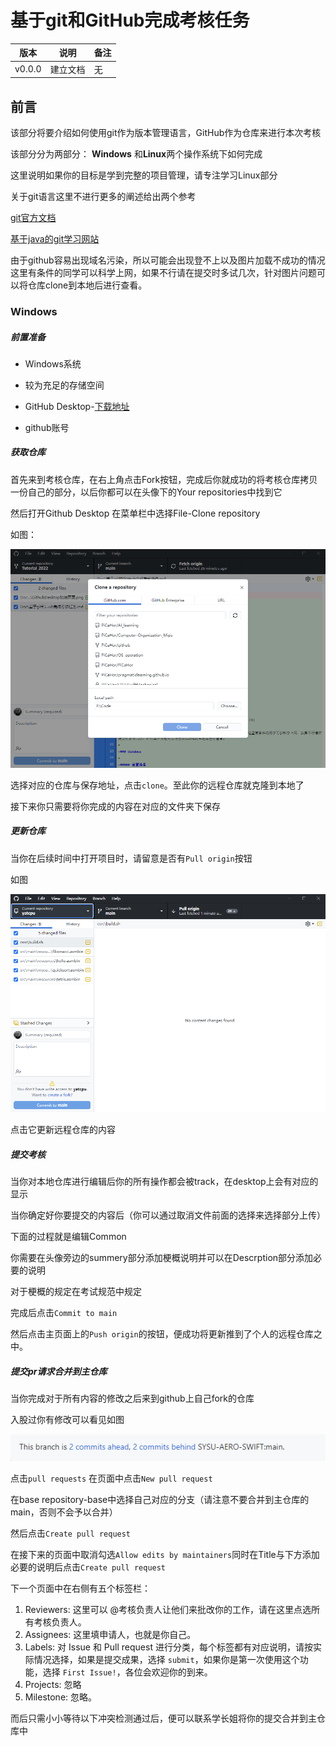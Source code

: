 # 基于git和GitHub完成考核任务

| 版本 | 说明 |备注|
| ---- | ---- | ---- |
| v0.0.0 | 建立文档 |无|

## 前言

该部分将要介绍如何使用git作为版本管理语言，GitHub作为仓库来进行本次考核

该部分分为两部分： **Windows** 和**Linux**两个操作系统下如何完成

这里说明如果你的目标是学到完整的项目管理，请专注学习Linux部分

关于git语言这里不进行更多的阐述给出两个参考

[git官方文档](https://git-scm.com/book/zh/v2)

[基于java的git学习网站](https://learngitbranching.js.org/?locale=zh_CN)

由于github容易出现域名污染，所以可能会出现登不上以及图片加载不成功的情况这里有条件的同学可以科学上网，如果不行请在提交时多试几次，针对图片问题可以将仓库clone到本地后进行查看。 

### Windows

##### 前置准备

- Windows系统
- 较为充足的存储空间
- GitHub Desktop-[下载地址](https://desktop.github.com/)

- github账号

##### 获取仓库

首先来到考核仓库，在右上角点击Fork按钮，完成后你就成功的将考核仓库拷贝一份自己的部分，以后你都可以在头像下的Your repositories中找到它

然后打开Github Desktop 在菜单栏中选择File-Clone repository

如图：

![image](./image/githubdesktop_1.png)

选择对应的仓库与保存地址，点击`clone`。至此你的远程仓库就克隆到本地了

接下来你只需要将你完成的内容在对应的文件夹下保存

##### 更新仓库

当你在后续时间中打开项目时，请留意是否有`Pull origin`按钮

如图

![image](./image/githubdesktop_2.jpg)

点击它更新远程仓库的内容

##### 提交考核

当你对本地仓库进行编辑后你的所有操作都会被track，在desktop上会有对应的显示

当你确定好你要提交的内容后（你可以通过取消文件前面的选择来选择部分上传）

下面的过程就是编辑Common

你需要在头像旁边的summery部分添加梗概说明并可以在Descrption部分添加必要的说明

对于梗概的规定在考试规范中规定

完成后点击`Commit to main`

然后点击主页面上的`Push origin`的按钮，便成功将更新推到了个人的远程仓库之中。

##### 提交pr请求合并到主仓库

当你完成对于所有内容的修改之后来到github上自己fork的仓库

入股过你有修改可以看见如图

![image](./image/githubdesktop_3.png)

点击`pull requests` 在页面中点击`New pull request`

在base repository-base中选择自己对应的分支（请注意不要合并到主仓库的main，否则不会予以合并）

然后点击`Create pull request`

在接下来的页面中取消勾选`Allow edits by maintainers`同时在Title与下方添加必要的说明后点击`Create pull request`

下一个页面中在右侧有五个标签栏：

1. Reviewers: 这里可以 @考核负责人让他们来批改你的工作，请在这里点选所有考核负责人。
2. Assignees: 这里填申请人，也就是你自己。
3. Labels: 对 Issue 和 Pull request 进行分类，每个标签都有对应说明，请按实际情况选择，如果是提交成果，选择 `submit`，如果你是第一次使用这个功能，选择 `First Issue!`，各位会欢迎你的到来。
4. Projects: 忽略
5. Milestone: 忽略。

而后只需小小等待以下冲突检测通过后，便可以联系学长姐将你的提交合并到主仓库中
